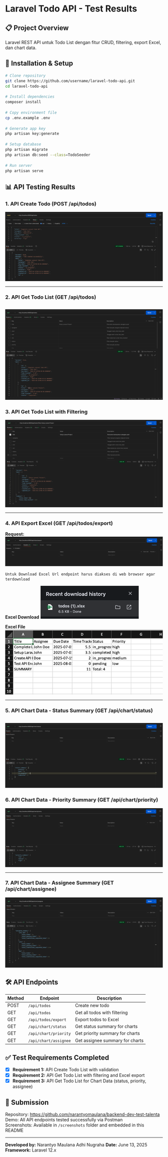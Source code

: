 # Laravel Todo API - Test Results

## 📋 Project Overview
Laravel REST API untuk Todo List dengan fitur CRUD, filtering, export Excel, dan chart data.

## 🚀 Installation & Setup

```bash
# Clone repository
git clone https://github.com/username/laravel-todo-api.git
cd laravel-todo-api

# Install dependencies
composer install

# Copy environment file
cp .env.example .env

# Generate app key
php artisan key:generate

# Setup database
php artisan migrate
php artisan db:seed --class=TodoSeeder

# Run server
php artisan serve
```

## 📊 API Testing Results

### 1. API Create Todo (POST /api/todos)

![Create Todo](screenshots/create-todo.png)

---

### 2. API Get Todo List (GET /api/todos)

![Get Todos](screenshots/get-todo-list.png)
---

### 3. API Get Todo List with Filtering

![Filtered Todos](screenshots/filtered-todos.png)

---

### 4. API Export Excel (GET /api/todos/export)

**Request:**
![Export Excel Request](screenshots/excel-export-request.png)
```
Untuk Download Excel Url endpoint harus diakses di web browser agar terdownload
```

**Excel Download**
![Excel Download](screenshots/excel-download.png)

**Excel File**
![Excel Download](screenshots/excel-file.png)

---

### 5. API Chart Data - Status Summary (GET /api/chart/status)

![Chart Status](screenshots/chart-status.png)
---

### 6. API Chart Data - Priority Summary (GET /api/chart/priority)

![Chart Priority](screenshots/chart-priority.png)

---

### 7. API Chart Data - Assignee Summary (GET /api/chart/assignee)

![Chart Assignee](screenshots/chart-assignee.png)


## 🛠️ API Endpoints

| Method | Endpoint | Description |
|--------|----------|-------------|
| POST | `/api/todos` | Create new todo |
| GET | `/api/todos` | Get all todos with filtering |
| GET | `/api/todos/export` | Export todos to Excel |
| GET | `/api/chart/status` | Get status summary for charts |
| GET | `/api/chart/priority` | Get priority summary for charts |
| GET | `/api/chart/assignee` | Get assignee summary for charts |

## ✅ Test Requirements Completed

- [x] **Requirement 1:** API Create Todo List with validation
- [x] **Requirement 2:** API Get Todo List with filtering and Excel export
- [x] **Requirement 3:** API Get Todo List for Chart Data (status, priority, assignee)

## 📧 Submission

Repository: https://github.com/narantyomaulana/backend-dev-test-talenta
Demo: All API endpoints tested successfully via Postman  
Screenshots: Available in `/screenshots` folder and embedded in this README

---

**Developed by:** Narantyo Maulana Adhi Nugraha
**Date:** June 13, 2025  
**Framework:** Laravel 12.x
